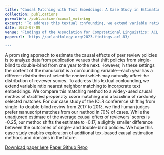 ```yaml
---
title: "Causal Matching with Text Embeddings: A Case Study in Estimating the Causal Effects of Peer Review Policies"
collection: publications
permalink: /publication/causal_matching
excerpt: 'To address this textual confounding, we extend variable ratio nearest neighbor matching to incorporate text embeddings.'
date: 2023-07-09
venue: 'Findings of the Association for Computational Linguistics: ACL 2023'
paperurl: 'https://aclanthology.org/2023.findings-acl.83/

---
```

A promising approach to estimate the causal effects of peer review policies is to analyze data from publication venues that shift policies from single-blind to double-blind from one year to the next. However, in these settings the content of the manuscript is a confounding variable—each year has a different distribution of scientific content which may naturally affect the distribution of reviewer scores. To address this textual confounding, we extend variable ratio nearest neighbor matching to incorporate text embeddings. We compare this matching method to a widely-used causal method of stratified propensity score matching and a baseline of randomly selected matches. For our case study of the ICLR conference shifting from single- to double-blind review from 2017 to 2018, we find human judges prefer manuscript matches from our method in 70% of cases. While the unadjusted estimate of the average causal effect of reviewers’ scores is -0.25, our method shifts the estimate to -0.17, a slightly smaller difference between the outcomes of single- and double-blind policies. We hope this case study enables exploration of additional text-based causal estimation methods and domains in the future.

[Download paper here](https://aclanthology.org/2023.findings-acl.83.pdf)
[Paper Github Repo](https://github.com/raymondEDS/VRM-E)
